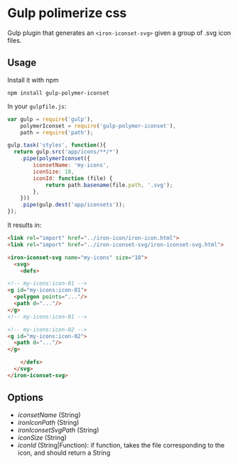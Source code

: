 # Gulp polimerize css
Gulp plugin that generates an `<iron-iconset-svg>` given a group of .svg icon files.

## Usage

Install it with npm

    npm install gulp-polymer-iconset

In your <code>gulpfile.js</code>:

```javascript
var gulp = require('gulp'),
    polymerIconset = require('gulp-polymer-iconset'),
    path = require('path');

gulp.task('styles', function(){
  return gulp.src('app/icons/**/*')
    .pipe(polymerIconset({
        iconsetName: 'my-icons',
        iconSize: 18,
        iconId: function (file) {
            return path.basename(file.path, '.svg');
        },
    }))
    .pipe(gulp.dest('app/iconsets'));
});
```

It results in:
```html
<link rel="import" href="../iron-icon/iron-icon.html">
<link rel="import" href="../iron-iconset-svg/iron-iconset-svg.html">

<iron-iconset-svg name="my-icons" size="18">
  <svg>
    <defs>

<!-- my-icons:icon-01 -->
<g id="my-icons:icon-01">
  <polygon points="..."/>
  <path d="..."/>
</g>
<!-- my-icons:icon-01 -->

<!-- my-icons:icon-02 -->
<g id="my-icons:icon-02">
  <path d="..."/>
</g>

    </defs>
  </svg>
</iron-iconset-svg>
```

## Options
* _iconsetName_ (String)
* _ironIconPath_ (String)
* _ironIconsetSvgPath_ (String)
* _iconSize_ (String)
* _iconId_ (String|Function): if function, takes the file corresponding to the icon, and should return a String
